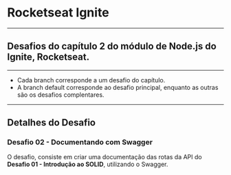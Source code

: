 # Rocketseat Ignite
---
## Desafios do capítulo 2 do módulo de Node.js do Ignite, Rocketseat.
---
- Cada branch corresponde a um desafio do capítulo.
- A branch default corresponde ao desafio principal, enquanto as outras são os desafios complentares.
---
## Detalhes do Desafio
### Desafio 02 - Documentando com Swagger

O desafio, consiste em criar uma documentação das rotas da API do **Desafio 01 - Introdução ao SOLID**, utilizando o Swagger.
